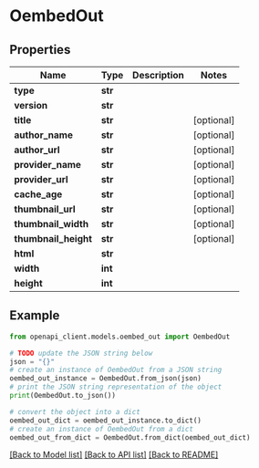 # OembedOut


## Properties

Name | Type | Description | Notes
------------ | ------------- | ------------- | -------------
**type** | **str** |  | 
**version** | **str** |  | 
**title** | **str** |  | [optional] 
**author_name** | **str** |  | [optional] 
**author_url** | **str** |  | [optional] 
**provider_name** | **str** |  | [optional] 
**provider_url** | **str** |  | [optional] 
**cache_age** | **str** |  | [optional] 
**thumbnail_url** | **str** |  | [optional] 
**thumbnail_width** | **str** |  | [optional] 
**thumbnail_height** | **str** |  | [optional] 
**html** | **str** |  | 
**width** | **int** |  | 
**height** | **int** |  | 

## Example

```python
from openapi_client.models.oembed_out import OembedOut

# TODO update the JSON string below
json = "{}"
# create an instance of OembedOut from a JSON string
oembed_out_instance = OembedOut.from_json(json)
# print the JSON string representation of the object
print(OembedOut.to_json())

# convert the object into a dict
oembed_out_dict = oembed_out_instance.to_dict()
# create an instance of OembedOut from a dict
oembed_out_from_dict = OembedOut.from_dict(oembed_out_dict)
```
[[Back to Model list]](../README.md#documentation-for-models) [[Back to API list]](../README.md#documentation-for-api-endpoints) [[Back to README]](../README.md)


